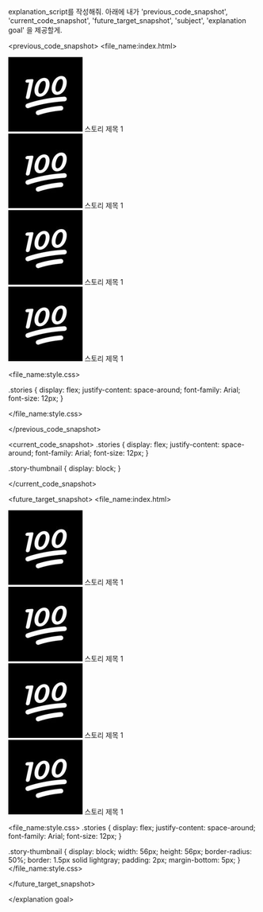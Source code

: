 explanation_script를 작성해줘. 아래에 내가 'previous_code_snapshot', 'current_code_snapshot',
'future_target_snapshot', 'subject', 'explanation goal' 을 제공할게.

<previous_code_snapshot>
<file_name:index.html>
  <section class="stories">
    <div class="story">
      <img class="story-thumbnail" src="./story-logo-01.jpg" />
      <span>
        스토리 제목 1
      </span>
    </div>
    <div class="story">
      <img class="story-thumbnail" src="./story-logo-01.jpg" />
      <span>
        스토리 제목 1
      </span>
    </div>
    <div class="story">
      <img class="story-thumbnail" src="./story-logo-01.jpg" />
      <span>
        스토리 제목 1
      </span>
    </div>
    <div class="story">
      <img class="story-thumbnail" src="./story-logo-01.jpg" />
      <span>
        스토리 제목 1
      </span>
    </div>
  </section>
</file_name:index.html>

<file_name:style.css>

.stories {
  display: flex;
  justify-content: space-around;
  font-family: Arial;
  font-size: 12px;
}

</file_name:style.css>

</previous_code_snapshot>

<current_code_snapshot>
.stories {
  display: flex;
  justify-content: space-around;
  font-family: Arial;
  font-size: 12px;
}

.story-thumbnail {
  display: block;
}

</current_code_snapshot>

<future_target_snapshot>
<file_name:index.html>
  <section class="stories">
    <div class="story">
      <img class="story-thumbnail" src="./story-logo-01.jpg" />
      <span>
        스토리 제목 1
      </span>
    </div>
    <div class="story">
      <img class="story-thumbnail" src="./story-logo-01.jpg" />
      <span>
        스토리 제목 1
      </span>
    </div>
    <div class="story">
      <img class="story-thumbnail" src="./story-logo-01.jpg" />
      <span>
        스토리 제목 1
      </span>
    </div>
    <div class="story">
      <img class="story-thumbnail" src="./story-logo-01.jpg" />
      <span>
        스토리 제목 1
      </span>
    </div>
  </section>
</file_name:index.html>

<file_name:style.css>
.stories {
  display: flex;
  justify-content: space-around;
  font-family: Arial;
  font-size: 12px;
}

.story-thumbnail {
  display: block;
  width: 56px;
  height: 56px;
  border-radius: 50%;
  border: 1.5px solid lightgray;
  padding: 2px;
  margin-bottom: 5px;
}
</file_name:style.css>

</future_target_snapshot>

<subject>  </subject>

<explanation goal> 

</explanation goal>

<script tone>

유치원 선생님처럼 친절하고 따뜻한 말투, 초보자에게 수업을 하기 위해 기초적인 내용까지 꼼꼼히 설명하고 넘어가는 선생님같은 말투. 하나라도 더 알려주고 싶어하는 멘토의 마음가짐을 가지고 있어요. "~합니다"체가 아니라 "~해요"체를 전체 문단의 70%이상 으로 구성하는 것이 좋아요.

</script tone>